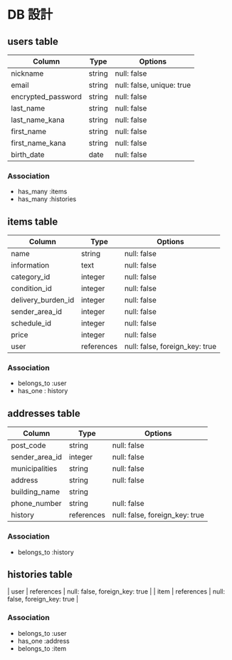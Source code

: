 # DB 設計

## users table

| Column             | Type                | Options                   |
|--------------------|---------------------|---------------------------|
| nickname           | string              | null: false               |
| email              | string              | null: false, unique: true |
| encrypted_password | string              | null: false               |
| last_name          | string              | null: false               |
| last_name_kana     | string              | null: false               |
| first_name         | string              | null: false               |
| first_name_kana    | string              | null: false               |
| birth_date         | date                | null: false               |

### Association

* has_many :items
* has_many :histories

## items table

| Column             | Type                | Options                        |
|--------------------|---------------------|--------------------------------|
| name               | string              | null: false                    |
| information        | text                | null: false                    |
| category_id        | integer             | null: false                    |
| condition_id       | integer             | null: false                    |
| delivery_burden_id | integer             | null: false                    |
| sender_area_id     | integer             | null: false                    |
| schedule_id        | integer             | null: false                    |
| price              | integer             | null: false                    |
| user               | references          | null: false, foreign_key: true |
 
### Association

- belongs_to :user
- has_one : history

## addresses table

| Column             | Type                | Options                       |
|--------------------|---------------------|-------------------------------|
| post_code          | string              | null: false                   |
| sender_area_id     | integer             | null: false                   |
| municipalities     | string              | null: false                   |
| address            | string              | null: false                   |
| building_name      | string              |                               |
| phone_number       | string              | null: false                   |
| history            | references          | null: false, foreign_key: true |

### Association

- belongs_to :history
 
## histories table
| user               | references          | null: false, foreign_key: true |
| item               | references          | null: false, foreign_key: true |

### Association
- belongs_to :user
- has_one :address
- belongs_to :item